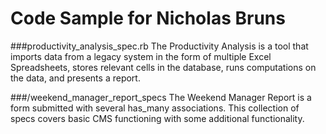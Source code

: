 # Code Sample for Nicholas Bruns 

###productivity_analysis_spec.rb 
The Productivity Analysis is a tool that imports data from a legacy system in the form of multiple Excel Spreadsheets, stores relevant cells in the database, runs computations on the data, and presents a report. 

###/weekend_manager_report_specs
The Weekend Manager Report is a form submitted with several has_many associations. This collection of specs covers basic CMS functioning with some additional functionality. 
